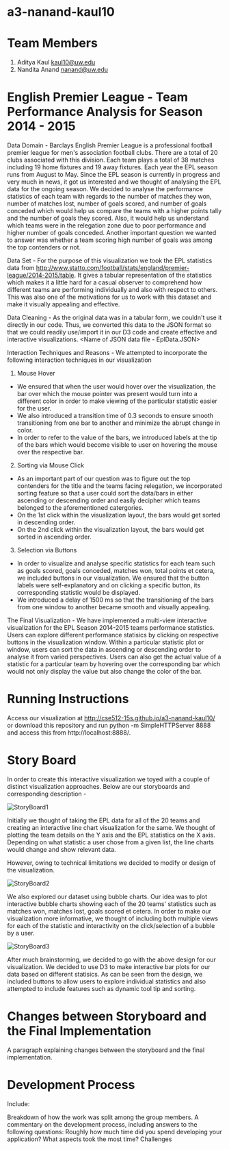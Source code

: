 # a3-nanand-kaul10

# Team Members

1. Aditya Kaul kaul10@uw.edu
2. Nandita Anand nanand@uw.edu

# English Premier League - Team Performance Analysis for Season 2014 - 2015
Data Domain - Barclays English Premier League is a professional football premier league for men's association football clubs. There are a total of 20 clubs associated with this division. Each team plays a total of 38 matches including 19 home fixtures and 19 away fixtures. Each year the EPL season runs from August to May. 
Since the EPL season is currently in progress and very much in news, it got us interested and we thought of analysing the EPL data for the ongoing season. We decided to analyse the performance statistics of each team with regards to the number of matches they won, number of matches lost, number of goals scored, and number of goals conceded which would help us compare the teams with a higher points tally and the number of goals they scored. Also, it would help us understand which teams were in the relegation zone due to poor performance and higher number of goals conceded. Another important question we wanted to answer was whether a team scoring high number of goals was among the top contenders or not.

Data Set - For the purpose of this visualization we took the EPL statistics data from http://www.statto.com/football/stats/england/premier-league/2014-2015/table. It gives a tabular representation of the statistics which makes it a little hard for a casual observer to comprehend how different teams are performing individually and also with respect to others. This was also one of the motivations for us to work with this dataset and make it visually appealing and effective.

Data Cleaning - As the original data was in a tabular form, we couldn't use it directly in our code. Thus, we converted this data to the JSON format so that we could readily use/import it in our D3 code and create effective and interactive visualizations. 
<Name of JSON data file - EplData.JSON>

Interaction Techniques and Reasons - We attempted to incorporate the following interaction techniques in our visualization

1. Mouse Hover
  - We ensured that when the user would hover over the visualization, the bar over which the mouse pointer was present would turn into a different color in order to make viewing of the particular statistic easier for the user. 
  - We also introduced a transition time of 0.3 seconds to ensure smooth transitioning from one bar to another and minimize the abrupt change in color.
  - In order to refer to the value of the bars, we introduced labels at the tip of the bars which would become visible to user on hovering the mouse over the respective bar.

2. Sorting via Mouse Click
  - As an important part of our question was to figure out the top contenders for the title and the teams facing relegation, we incorporated sorting feature so that a user could sort the data/bars in either ascending or descending order and easily decipher which teams belonged to the aforementioned catergories.
  - On the 1st click within the visualization layout, the bars would get sorted in descending order.
  - On the 2nd click within the visualization layout, the bars would get sorted in ascending order.

3. Selection via Buttons
  - In order to visualize and analyse specific statistics for each team such as goals scored, goals conceded, matches won, total points et cetera, we included buttons in our visualization. We ensured that the button labels were self-explanatory and on clicking a specific button, its corresponding statistic would be displayed.
  - We introduced a delay of 1500 ms so that the transitioning of the bars from one window to another became smooth and visually appealing.

The Final Visualization - We have implemented a multi-view interactive visualization for the EPL Season 2014-2015 teams performance statistics. Users can explore different performance statisics by clicking on respective buttons in the visualization window. Within a particular statistic plot or window, users can sort the data in ascending or descending order to analyse it from varied perspectives. Users can also get the actual value of a statistic for a particular team by hovering over the corresponding bar which would not only display the value but also change the color of the bar.

# Running Instructions

Access our visualization at http://cse512-15s.github.io/a3-nanand-kaul10/ or download this repository and run python -m SimpleHTTPServer 8888 and access this from http://localhost:8888/.

# Story Board

In order to create this interactive visualization we toyed with a couple of distinct visualization approaches. Below are our storyboards and corresponding description -

![StoryBoard1](https://github.com/CSE512-15S/a3-nanand-kaul10/blob/master/story_1.jpg?raw=true)

Initially we thought of taking the EPL data for all of the 20 teams and creating an interactive line chart visualization for the same. We thought of plotting the team details on the Y axis and the EPL statistics on the X axis. Depending on what statistic a user chose from a given list, the line charts would change and show relevant data.

However, owing to technical limitations we decided to modify or design of the visualization.

![StoryBoard2](https://github.com/CSE512-15S/a3-nanand-kaul10/blob/master/story_2.jpg?raw=true)

We also explored our dataset using bubble charts. Our idea was to plot interactive bubble charts showing each of the 20 teams' statistics such as matches won, matches lost, goals scored et cetera. In order to make our visualization more informative, we thought of including both multiple views for each of the statistic and interactivity on the click/selection of a bubble by a user. 

![StoryBoard3](https://github.com/CSE512-15S/a3-nanand-kaul10/blob/master/story_3.jpg?raw=true)

After much brainstorming, we decided to go with the above design for our visualization. We decided to use D3 to make interactive bar plots for our data based on different statisics. As can be seen from the design, we included buttons to allow users to explore individual statistics and also attempted to include features such as dynamic tool tip and sorting.

# Changes between Storyboard and the Final Implementation

A paragraph explaining changes between the storyboard and the final implementation.

# Development Process

Include:

Breakdown of how the work was split among the group members.
A commentary on the development process, including answers to the following questions:
Roughly how much time did you spend developing your application?
What aspects took the most time?
Challenges
